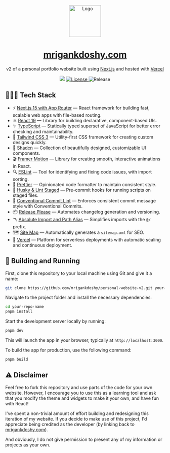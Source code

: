 <div align="center">
  <img alt="Logo" src="https://user-images.githubusercontent.com/32623983/170842452-2ea3a2f8-2164-421e-8788-d52c878a1a07.png" width="100" />
</div>
<h1 align="center">
  <a href="https://mrigankdoshy.com" target="_blank">mrigankdoshy.com</a>
</h1>
<p align="center">
  v2 of a personal portfolio website built using <a href="https://nextjs.org" target="_blank">Next.js</a> and hosted with <a href="https://www.vercel.com/" target="_blank">Vercel</a>
</p>
<p align="center">
  <img src="https://deploy-badge.vercel.app/vercel/personal-website-v2?style=for-the-badge" />
  <a href="https://opensource.org/licenses/MIT">
    <img src="https://img.shields.io/badge/License-MIT-blue.svg?style=for-the-badge" alt="License">
  </a>
  <img src="https://img.shields.io/github/v/release/mrigankdoshy/personal-website-v2?color=blue&sort=date&style=for-the-badge" alt="Release">
</p>

## 👩🏻‍💻 Tech Stack

- ⚡️ [Next.js 15 with App Router](https://nextjs.org) — React framework for building fast, scalable web apps with file-based routing.
- ⚛️ [React 19](https://react.dev) — Library for building declarative, component-based UIs.
- ✨ [TypeScript](https://www.typescriptlang.org) — Statically typed superset of JavaScript for better error checking and maintainability.
- 🎨 [Tailwind CSS 3](https://tailwindcss.com) — Utility-first CSS framework for creating custom designs quickly.
- 💎 [Shadcn](https://ui.shadcn.com) — Collection of beautifully designed, customizable UI components.
- 🎬 [Framer Motion](https://motion.dev) — Library for creating smooth, interactive animations in React.
- 🔍 [ESLint](https://eslint.org) — Tool for identifying and fixing code issues, with import sorting.
- 💅 [Prettier](https://prettier.io) — Opinionated code formatter to maintain consistent style.
- 🐶 [Husky & Lint Staged](https://typicode.github.io/husky) — Pre-commit hooks for running scripts on staged files.
- 🤖 [Conventional Commit Lint](https://www.conventionalcommits.org/en/v1.0.0/) — Enforces consistent commit message style with Conventional Commits.
- 📦 [Release Please](https://github.com/googleapis/release-please) — Automates changelog generation and versioning.
- 🪃 [Absolute Import and Path Alias](https://nextjs.org/docs/app/building-your-application/configuring/absolute-imports-and-module-aliases) — Simplifies imports with the `@/` prefix.
- 🗺 [Site Map](https://nextjs.org/docs/app/api-reference/file-conventions/metadata/sitemap) — Automatically generates a `sitemap.xml` for SEO.
- 🔺 [Vercel](https://vercel.com/) — Platform for serverless deployments with automatic scaling and continuous deployment.

## 🚀 Building and Running

First, clone this repository to your local machine using Git and give it a name:

```bash
git clone https://github.com/mrigankdoshy/personal-website-v2.git your-repo-name
```

Navigate to the project folder and install the necessary dependencies:

```bash
cd your-repo-name
pnpm install
```

Start the development server locally by running:

```bash
pnpm dev
```

This will launch the app in your browser, typically at `http://localhost:3000`.

To build the app for production, use the following command:

```bash
pnpm build
```

## ⚠️ Disclaimer

Feel free to fork this repository and use parts of the code for your own website. However, I encourage you to use this as a learning tool and ask that you modify the theme and widgets to make it your own, and have fun with React!

I've spent a non-trivial amount of effort building and redesigning this iteration of my website. If you decide to make use of this project, I'd appreciate being credited as the developer (by linking back to <a href="https://mrigankdoshy.com" target="_blank">mrigankdoshy.com</a>).

And obviously, I do not give permission to present any of my information or projects as your own.
